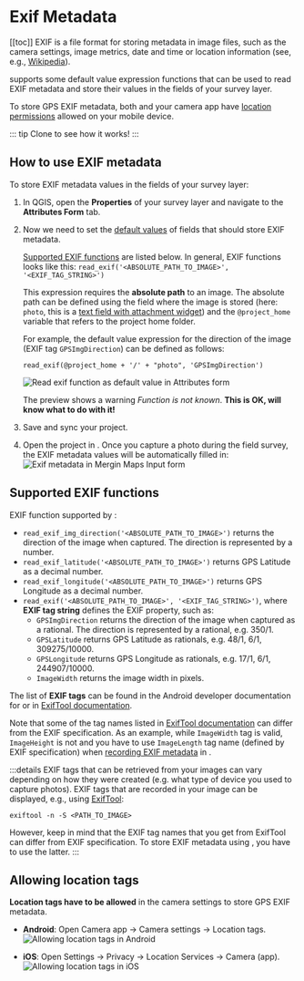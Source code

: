 # Exif Metadata
[[toc]]
EXIF is a file format for storing metadata in image files, such as the camera settings, image metrics, date and time or location information (see, e.g., [Wikipedia](https://en.wikipedia.org/wiki/Exif)). 

<MobileAppName /> supports some default value expression functions that can be used to read EXIF metadata and store their values in the fields of your survey layer.

To store GPS EXIF metadata, both <MobileAppName /> and your camera app have [location permissions](#allowing-location-tags) allowed on your mobile device.

::: tip
Clone <MerginMapsProject id="documentation/exif-metadata" /> to see how it works!
:::

## How to use EXIF metadata
To store EXIF metadata values in the fields of your survey layer:
1. In QGIS, open the **Properties** of your survey layer and navigate to the **Attributes Form** tab.
2. Now we need to set the [default values](./settingup_forms_settings/#default-values) of fields that should store EXIF metadata. 
   
   [Supported EXIF functions](#supported-exif-functions) are listed below. In general, EXIF functions looks like this: 
   `read_exif('<ABSOLUTE_PATH_TO_IMAGE>', '<EXIF_TAG_STRING>')` 
   
   This expression requires the **absolute path** to an image. The absolute path can be defined using the field where the image is stored (here: `photo`, this is a [text field with attachment widget](./settingup_forms_photo/)) and the `@project_home` variable that refers to the project home folder. 
   
   For example, the default value expression for the direction of the image (EXIF tag `GPSImgDirection`) can be defined as follows:
   
   `read_exif(@project_home + '/' + "photo", 'GPSImgDirection')`
      
   ![Read exif function as default value in Attributes form](./qgis_form_exif.jpg "Read exif function as default value in Attributes form")
   
   The preview shows a warning *Function is not known*. **This is OK, <MobileAppName /> will know what to do with it!**

3. Save and sync your project. 

4. Open the project in <MobileAppName />. Once you capture a photo during the field survey, the EXIF metadata values will be automatically filled in:
   ![Exif metadata in Mergin Maps Input form](./gps_exif_metadata.jpg "Exif metadata in Mergin Maps Input form")

## Supported EXIF functions
EXIF function supported by <MobileAppName />:
- `read_exif_img_direction('<ABSOLUTE_PATH_TO_IMAGE>')` returns the direction of the image when captured. The direction is represented by a number.
- `read_exif_latitude('<ABSOLUTE_PATH_TO_IMAGE>')` returns GPS Latitude as a decimal number.
- `read_exif_longitude('<ABSOLUTE_PATH_TO_IMAGE>')` returns GPS Longitude as a decimal number.
- `read_exif('<ABSOLUTE_PATH_TO_IMAGE>', '<EXIF_TAG_STRING>')`, where **EXIF tag string** defines the EXIF property, such as:
   - `GPSImgDirection` returns the direction of the image when captured as a rational. The direction is represented by a rational, e.g. 350/1.
   - `GPSLatitude` returns GPS Latitude as rationals, e.g. 48/1, 6/1, 309275/10000.
   - `GPSLongitude` returns GPS Longitude as rationals, e.g. 17/1, 6/1, 244907/10000.
   - `ImageWidth` returns the image width in pixels.

The list of **EXIF tags** can be found in the Android developer documentation for [<NoSpellcheck id="ExifInterface" /> ](https://developer.android.com/reference/android/media/ExifInterface) or in [ExifTool documentation](https://exiftool.org/TagNames/EXIF.html). 

Note that some of the tag names listed in [ExifTool documentation](https://exiftool.org/TagNames/EXIF.html) can differ from the EXIF specification. As an example, while `ImageWidth` tag is valid, `ImageHeight` is not and you have to use `ImageLength` tag name (defined by EXIF specification) when [recording EXIF metadata](#how-to-use-exif-metadata) in <MobileAppName />.

:::details
EXIF tags that can be retrieved from your images can vary depending on how they were created (e.g. what type of device you used to capture photos). EXIF tags that are recorded in your image can be displayed, e.g., using [ExifTool](https://exiftool.org/):
```
exiftool -n -S <PATH_TO_IMAGE>
```

However, keep in mind that the EXIF tag names that you get from ExifTool can differ from EXIF specification. To store EXIF metadata using <MainPlatformNameLink />, you have to use the latter.
:::

## Allowing location tags
**Location tags have to be allowed** in the camera settings to store GPS EXIF metadata.

- **Android**: Open Camera app -> Camera settings -> Location tags. 
   ![Allowing location tags in Android](./android_geo_tags.jpg "Allowing location tags in Android")

- **iOS**: Open Settings -> Privacy -> Location Services -> Camera (app).
   ![Allowing location tags in iOS](./ios_geo_tags.jpg "Allowing location tags in iOS")
